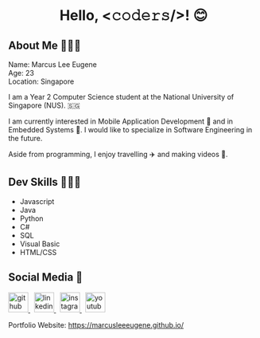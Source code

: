 <h1 align="center"> Hello, <𝚌𝚘𝚍𝚎𝚛𝚜/>! 😊</h1>

<!--About Me-->
<h2> About Me 💁🏼‍♂️ </h2>
<p>
  Name: Marcus Lee Eugene <br>
  Age: 23 <br>
  Location: Singapore <br>
</p>
<p>
  I am a Year 2 Computer Science student at the National University of Singapore (NUS). 🇸🇬
</p>
<p>
  I am currently interested in Mobile Application Development 📱 and in Embedded Systems 🤖. I would like to specialize in Software Engineering in the future.
</p>
<p>
  Aside from programming, I enjoy travelling ✈️ and making videos 🎥.
</p>

<!--Skills-->
<h2> Dev Skills 👨🏼‍💻 </h2>
<p>
  <ul>
    <li> Javascript </li>
    <li> Java </li>
    <li> Python </li>
    <li> C# </li>
    <li> SQL </li>
    <li> Visual Basic </li>
    <li> HTML/CSS </li>
  </ul>
</p>

<!--Social Media-->
<h2> Social Media 🌟</h2>
<p>
  <a href="https://www.github.com/marcusleeeugene">
     <img alt="github" src="https://camo.githubusercontent.com/d0518022b7a02d405ad5112a0c8aa455cbfe952e/68747470733a2f2f6564656e742e6769746875622e696f2f537570657254696e7949636f6e732f696d616765732f7376672f6769746875622e737667"
     height="40">
  </a> &nbsp;
  <a href="https://www.linkedin.com/in/marcus-lee-eugene-7a4006114/">
     <img alt="linkedin" src="https://camo.githubusercontent.com/45e6bebceba49c2cf76b1b3770b1adbe24e6c454/68747470733a2f2f6564656e742e6769746875622e696f2f537570657254696e7949636f6e732f696d616765732f7376672f6c696e6b6564696e2e737667"
     height="40">
  </a> &nbsp;
  <a href="https://www.instagram.com/marcusadventurez">
     <img alt="instagram" src="https://camo.githubusercontent.com/68ff38b86f01b428567dcc406116e23728245f4e/68747470733a2f2f6564656e742e6769746875622e696f2f537570657254696e7949636f6e732f696d616765732f7376672f696e7374616772616d2e737667"
     height="40">
  </a> &nbsp;
  <a href="https://www.youtube.com/user/Marcuspwnubad">
     <img alt="youtube" src="https://camo.githubusercontent.com/0f31a4f7adb78461ca03dfaad4a138eedf0d14e0/68747470733a2f2f6564656e742e6769746875622e696f2f537570657254696e7949636f6e732f696d616765732f7376672f796f75747562652e737667"
     height="40">
  </a>
</p>
<p>
  Portfolio Website: <a href="https://marcusleeeugene.github.io/"> https://marcusleeeugene.github.io/ </a>
</p>
